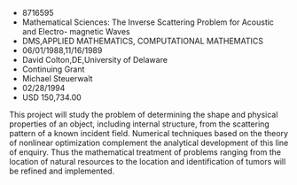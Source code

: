 
* 8716595
* Mathematical Sciences: The Inverse Scattering Problem for Acoustic and Electro- magnetic Waves
* DMS,APPLIED MATHEMATICS, COMPUTATIONAL MATHEMATICS
* 06/01/1988,11/16/1989
* David Colton,DE,University of Delaware
* Continuing Grant
* Michael Steuerwalt
* 02/28/1994
* USD 150,734.00

This project will study the problem of determining the shape and physical
properties of an object, including internal structure, from the scattering
pattern of a known incident field. Numerical techniques based on the theory of
nonlinear optimization complement the analytical development of this line of
enquiry. Thus the mathematical treatment of problems ranging from the location
of natural resources to the location and identification of tumors will be
refined and implemented.
